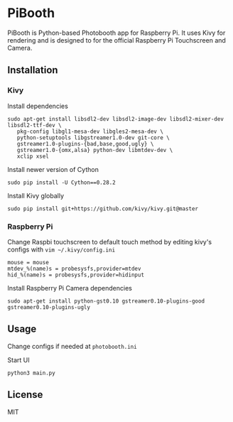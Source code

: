 # PiBooth
PiBooth is Python-based Photobooth app for Raspberry Pi. It uses Kivy for rendering and is designed to for the official Raspberry Pi Touchscreen and Camera.

## Installation

### Kivy
Install dependencies
```
sudo apt-get install libsdl2-dev libsdl2-image-dev libsdl2-mixer-dev libsdl2-ttf-dev \
   pkg-config libgl1-mesa-dev libgles2-mesa-dev \
   python-setuptools libgstreamer1.0-dev git-core \
   gstreamer1.0-plugins-{bad,base,good,ugly} \
   gstreamer1.0-{omx,alsa} python-dev libmtdev-dev \
   xclip xsel
```
Install newer version of Cython
```
sudo pip install -U Cython==0.28.2
```
Install Kivy globally
```
sudo pip install git+https://github.com/kivy/kivy.git@master
```

### Raspberry Pi

Change Raspbi touchscreen to default touch method by editing kivy's configs with ``vim ~/.kivy/config.ini``
```
mouse = mouse
mtdev_%(name)s = probesysfs,provider=mtdev
hid_%(name)s = probesysfs,provider=hidinput
```

Install Raspberry Pi Camera dependencies
```
sudo apt-get install python-gst0.10 gstreamer0.10-plugins-good gstreamer0.10-plugins-ugly
```

## Usage

Change configs if needed at ``photobooth.ini``

Start UI
```
python3 main.py
```

## License
MIT


